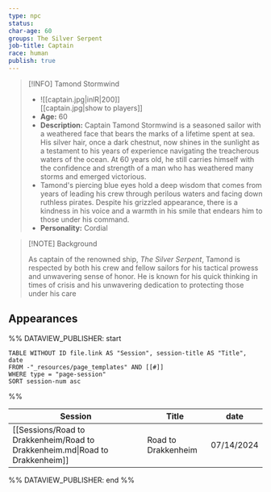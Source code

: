 ```yaml
---
type: npc
status: 
char-age: 60
groups: The Silver Serpent
job-title: Captain
race: human
publish: true
---
```


>[!INFO] Tamond Stormwind
>- ![[captain.jpg|inlR|200]]
<br/> [[captain.jpg|show to players]]
>- **Age:** 60
> - **Description:** Captain Tamond Stormwind is a seasoned sailor with a weathered face that bears the marks of a lifetime spent at sea. His silver hair, once a dark chestnut, now shines in the sunlight as a testament to his years of experience navigating the treacherous waters of the ocean. At 60 years old, he still carries himself with the confidence and strength of a man who has weathered many storms and emerged victorious.
> - Tamond's piercing blue eyes hold a deep wisdom that comes from years of leading his crew through perilous waters and facing down ruthless pirates. Despite his grizzled appearance, there is a kindness in his voice and a warmth in his smile that endears him to those under his command.
> - **Personality:** Cordial
 
 >[!NOTE] Background
 >
 >As captain of the renowned ship, *The Silver Serpent*, Tamond is respected by both his crew and fellow sailors for his tactical prowess and unwavering sense of honor. He is known for his quick thinking in times of crisis and his unwavering dedication to protecting those under his care

## Appearances
%% DATAVIEW_PUBLISHER: start
```dataview
TABLE WITHOUT ID file.link AS "Session", session-title AS "Title", date
FROM -"_resources/page_templates" AND [[#]]
WHERE type = "page-session"
SORT session-num asc
```
%%

| Session                                                                      | Title               | date       |
| ---------------------------------------------------------------------------- | ------------------- | ---------- |
| [[Sessions/Road to Drakkenheim/Road to Drakkenheim.md\|Road to Drakkenheim]] | Road to Drakkenheim | 07/14/2024 |

%% DATAVIEW_PUBLISHER: end %%
